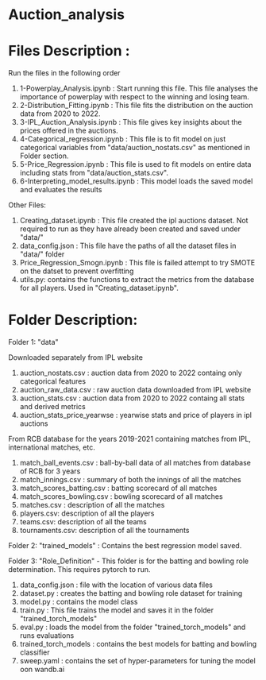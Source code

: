 # Auction_analysis


# Files Description : 

Run the files in the following order

1. 1-Powerplay_Analysis.ipynb : Start running this file. This file analyses the importance of powerplay with respect to the winning and losing team.
2. 2-Distribution_Fitting.ipynb : This file fits the distribution on the auction data from 2020 to 2022.
3. 3-IPL_Auction_Analysis.ipynb : This file gives key insights about the prices offered in the auctions.
4. 4-Categorical_regression.ipynb : This file is to fit model on just categorical variables from "data/auction_nostats.csv" as mentioned in Folder section.
5. 5-Price_Regression.ipynb : This file is used to fit models on entire data including stats from "data/auction_stats.csv".
6. 6-Interpreting_model_results.ipynb : This model loads the saved model and evaluates the results



Other Files:

1. Creating_dataset.ipynb : This file created the ipl auctions dataset. Not required to run as they have already been created and saved under "data/"
2. data_config.json : This file have the paths of all the dataset files in "data/" folder
3. Price_Regression_Smogn.ipynb : This file is failed attempt to try SMOTE on the datset to prevent overfitting
4. utils.py: contains the functions to extract the metrics from the database for all players. Used in "Creating_dataset.ipynb".





# Folder Description:

Folder 1: "data"

Downloaded separately from IPL website
1. auction_nostats.csv : auction data from 2020 to 2022 containg only categorical features
2. auction_raw_data.csv : raw auction data downloaded from IPL website
3. auction_stats.csv : auction data from 2020 to 2022 containg all stats and derived metrics
4. auction_stats_price_yearwse : yearwise stats and price of players in ipl auctions

From RCB database for the years 2019-2021 containing matches from IPL, international matches, etc.
1. match_ball_events.csv : ball-by-ball data of all matches from database of RCB for 3 years
2. match_innings.csv : summary of both the innings of all the matches
3. match_scores_batting.csv : batting scorecard of all matches
4. match_scores_bowling.csv : bowling scorecard of all matches
5. matches.csv : description of all the matches
6. players.csv: description of all the players
7. teams.csv: description of all the teams
8. tournaments.csv: description of all the tournaments


Folder 2: "trained_models" : Contains the best regression model saved.

Folder 3: "Role_Definition" - This folder is for the batting and bowling role determination. This requires pytorch to run.

1. data_config.json : file with the location of various data files
2. dataset.py : creates the batting and bowling role dataset for training
3. model.py : contains the model class
4. train.py : This file trains the model and saves it in the folder "trained_torch_models"
5. eval.py : loads the model from the folder "trained_torch_models" and runs evaluations
6. trained_torch_models : contains the best models for batting and bowling classifier
7. sweep.yaml : contains the set of hyper-parameters for tuning the model oon wandb.ai










